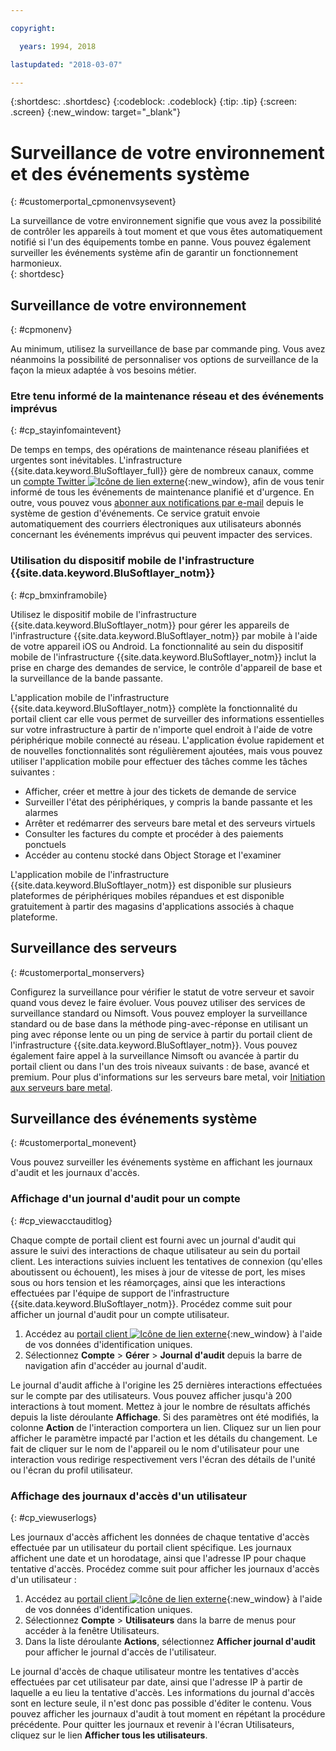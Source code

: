 ```yaml
---

copyright:

  years: 1994, 2018

lastupdated: "2018-03-07"

---
```


{:shortdesc: .shortdesc}
{:codeblock: .codeblock}
{:tip: .tip}
{:screen: .screen}
{:new_window: target="_blank"}


# Surveillance de votre environnement et des événements système
{: #customerportal_cpmonenvsysevent}

La surveillance de votre environnement signifie que vous avez la possibilité de contrôler les appareils à tout moment et que vous êtes automatiquement notifié si l'un des équipements tombe en panne. Vous pouvez également surveiller les événements système afin de garantir un fonctionnement harmonieux.  
{: shortdesc}

## Surveillance de votre environnement
{: #cpmonenv}

Au minimum, utilisez la surveillance de base par commande ping. Vous avez néanmoins la possibilité de personnaliser vos options de surveillance de la façon la mieux adaptée à vos besoins métier.

### Etre tenu informé de la maintenance réseau et des événements imprévus
{: #cp_stayinfomaintevent}

De temps en temps, des opérations de maintenance réseau planifiées et urgentes sont inévitables. L'infrastructure {{site.data.keyword.BluSoftlayer_full}} gère de nombreux canaux, comme un [compte Twitter ![Icône de lien externe](../icons/launch-glyph.svg)](https://twitter.com/softlayernotify){:new_window}, afin de vous tenir informé de tous les événements de maintenance planifié et d'urgence. En outre, vous pouvez vous [abonner aux notifications par e-mail](/docs/customer-portal/cpsub2not.html) depuis le système de gestion d'événements. Ce service gratuit envoie automatiquement des courriers électroniques aux utilisateurs abonnés concernant les événements imprévus qui peuvent impacter des services.

### Utilisation du dispositif mobile de l'infrastructure {{site.data.keyword.BluSoftlayer_notm}}
{: #cp_bmxinframobile}

Utilisez le dispositif mobile de l'infrastructure {{site.data.keyword.BluSoftlayer_notm}} pour gérer les appareils de l'infrastructure {{site.data.keyword.BluSoftlayer_notm}} par mobile à l'aide de votre appareil iOS ou Android. La fonctionnalité au sein du dispositif mobile de l'infrastructure {{site.data.keyword.BluSoftlayer_notm}} inclut la prise en charge des demandes de service, le contrôle d'appareil de base et la surveillance de la bande passante.

L'application mobile de l'infrastructure {{site.data.keyword.BluSoftlayer_notm}} complète la fonctionnalité du portail client car elle vous permet de surveiller des informations essentielles sur votre infrastructure à partir de n'importe quel endroit à l'aide de votre périphérique mobile connecté au réseau. L'application évolue rapidement et de nouvelles fonctionnalités sont régulièrement ajoutées, mais vous pouvez utiliser l'application mobile pour effectuer des tâches comme les tâches suivantes :
  * Afficher, créer et mettre à jour des tickets de demande de service
  * Surveiller l'état des périphériques, y compris la bande passante et les alarmes
  * Arrêter et redémarrer des serveurs bare metal et des serveurs virtuels
  * Consulter les factures du compte et procéder à des paiements ponctuels
  * Accéder au contenu stocké dans Object Storage et l'examiner

L'application mobile de l'infrastructure {{site.data.keyword.BluSoftlayer_notm}} est disponible sur plusieurs plateformes de périphériques mobiles répandues et est disponible gratuitement à partir des magasins d'applications associés à chaque plateforme.

## Surveillance des serveurs
{: #customerportal_monservers}

Configurez la surveillance pour vérifier le statut de votre serveur et savoir quand vous devez le faire évoluer. Vous pouvez utiliser des services de surveillance standard ou Nimsoft. Vous pouvez employer la surveillance standard ou de base dans la méthode ping-avec-réponse en utilisant un ping avec réponse lente ou un ping de service à partir du portail client de l'infrastructure {{site.data.keyword.BluSoftlayer_notm}}. Vous pouvez également faire appel à la surveillance Nimsoft ou avancée à partir du portail client ou dans l'un des trois niveaux suivants : de base, avancé et premium.  Pour plus d'informations sur les serveurs bare metal, voir [Initiation aux serveurs bare metal](/docs/bare-metal/about.html).

## Surveillance des événements système
{: #customerportal_monevent}

Vous pouvez surveiller les événements système en affichant les journaux d'audit et les journaux d'accès.

### Affichage d'un journal d'audit pour un compte
{: #cp_viewacctauditlog}

Chaque compte de portail client est fourni avec un journal d'audit qui assure le suivi des interactions de chaque utilisateur au sein du portail client. Les interactions suivies incluent les tentatives de connexion (qu'elles aboutissent ou échouent), les mises à jour de vitesse de port, les mises sous ou hors tension et les réamorçages, ainsi que les interactions effectuées par l'équipe de support de l'infrastructure {{site.data.keyword.BluSoftlayer_notm}}. Procédez comme suit pour afficher un journal d'audit pour un compte utilisateur.

1. Accédez au [portail client ![Icône de lien externe](../icons/launch-glyph.svg)](https://control.softlayer.com/){:new_window} à l'aide de vos données d'identification uniques.
2. Sélectionnez **Compte** > **Gérer** > **Journal d'audit** depuis la barre de navigation afin d'accéder au journal d'audit.

Le journal d'audit affiche à l'origine les 25 dernières interactions effectuées sur le compte par des utilisateurs. Vous pouvez afficher jusqu'à 200 interactions à tout moment. Mettez à jour le nombre de résultats affichés depuis la liste déroulante **Affichage**. Si des paramètres ont été modifiés, la colonne **Action** de l'interaction comportera un lien. Cliquez sur un lien pour afficher le paramètre impacté par l'action et les détails du changement. Le fait de cliquer sur le nom de l'appareil ou le nom d'utilisateur pour une interaction vous redirige respectivement vers l'écran des détails de l'unité ou l'écran du profil utilisateur.

### Affichage des journaux d'accès d'un utilisateur
{: #cp_viewuserlogs}

Les journaux d'accès affichent les données de chaque tentative d'accès effectuée par un utilisateur du portail client spécifique. Les journaux affichent une date et un horodatage, ainsi que l'adresse IP pour chaque tentative d'accès. Procédez comme suit pour afficher les journaux d'accès d'un utilisateur :

1. Accédez au [portail client ![Icône de lien externe](../icons/launch-glyph.svg)](https://control.softlayer.com/){:new_window} à l'aide de vos données d'identification uniques.
2. Sélectionnez **Compte** > **Utilisateurs** dans la barre de menus pour accéder à la fenêtre Utilisateurs.
3. Dans la liste déroulante **Actions**, sélectionnez **Afficher journal d'audit** pour afficher le journal d'accès de l'utilisateur.

Le journal d'accès de chaque utilisateur montre les tentatives d'accès effectuées par cet utilisateur par date, ainsi que l'adresse IP à partir de laquelle a eu lieu la tentative d'accès. Les informations du journal d'accès sont en lecture seule, il n'est donc pas possible d'éditer le contenu. Vous pouvez afficher les journaux d'audit à tout moment en répétant la procédure précédente. Pour quitter les journaux et revenir à l'écran Utilisateurs, cliquez sur le lien **Afficher tous les utilisateurs**.

